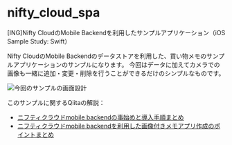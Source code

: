 # nifty_cloud_spa
[ING]Nifty CloudのMobile Backendを利用したサンプルアプリケーション（iOS Sample Study: Swift）

Nifty CloudのMobile Backendのデータストアを利用した、買い物メモのサンプルアプリケーションのサンプルになります。
今回はデータに加えてカメラでの画像も一緒に追加・変更・削除を行うことができるだけのシンプルなものです。

![今回のサンプルの画面設計](https://qiita-image-store.s3.amazonaws.com/0/17400/3370d2c8-c53a-c479-c74a-3c8375858bea.png)

このサンプルに関するQiitaの解説：

+ [ニフティクラウドmobile backendの事始めと導入手順まとめ](http://qiita.com/fumiyasac@github/items/53d9d45d880b0e523417)
+ [ニフティクラウドmobile backendを利用した画像付きメモアプリ作成のポイントまとめ](http://qiita.com/fumiyasac@github/items/2f13f48bda7f945d39d5)
